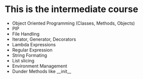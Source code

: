<h1> This is the intermediate course </h1>
<ul>
  <li>Object Oriented Programming (Classes, Methods, Objects)</li>
  <li>PIP</li>
  <li>File Handling</li>
  <li>Iterator, Generator, Decorators</li>
  <li>Lambda Expressions</li>
  <li>Regular Expression</li>
  <li>String Formating</li>
  <li>List slicing</li>
  <li>Environment Management</li>
  <li>Dunder Methods like __init__</li>
</ul>
